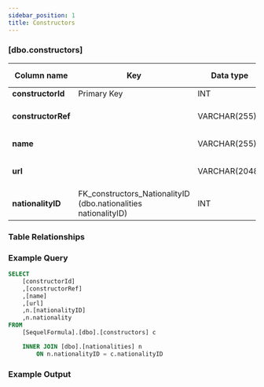 ```yaml
---
sidebar_position: 1
title: Constructors
---
```


### [dbo.constructors]
| Column name | Key | Data type | Allow NULLs | Default | Description |
| ------- | ------- | ------- | ------- | ------- | ------- |
| **constructorId** |  Primary Key | INT | ☐ |  |  | 
| **constructorRef** |  | VARCHAR(255) | ☐ |  | Unique constructor identifier | 
| **name** |  | VARCHAR(255) | ☐ |  | Constructor name | 
| **url** |  | VARCHAR(2048) | ☐ |  | Constructor Wikipedia page | 
| **nationalityID** | FK_constructors_NationalityID (dbo.nationalities nationalityID) | INT | ☑ |  | Foreign Key to nationalities | 

### Table Relationships


### Example Query

```sql
SELECT 
	[constructorId]
	,[constructorRef]
	,[name]
	,[url]
	,n.[nationalityID]
	,n.nationality
FROM 
	[SequelFormula].[dbo].[constructors] c 

	INNER JOIN [dbo].[nationalities] n
		ON n.nationalityID = c.nationalityID
```

### Example Output